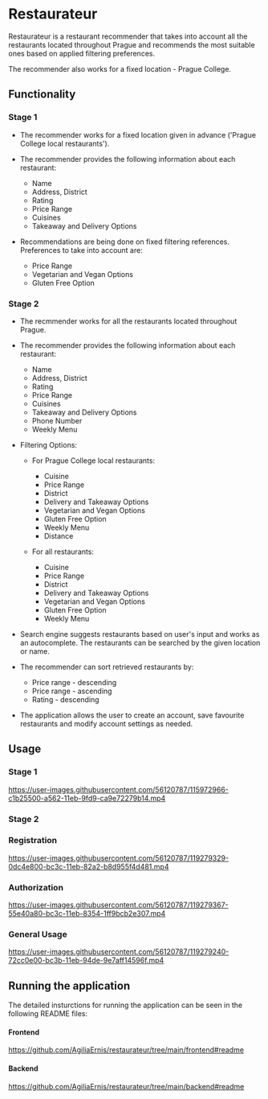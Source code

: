 # Restaurateur
Restaurateur is a restaurant recommender that takes
into account all the restaurants located
throughout Prague and recommends the most suitable
ones based on applied filtering preferences.

The recommender also works for a fixed location - Prague College.

## Functionality

### Stage 1

* The recommender works for a fixed location
given in advance ('Prague College local restaurants').

* The recommender provides the following
information about each restaurant:
    * Name
    * Address, District
    * Rating
    * Price Range
    * Cuisines
    * Takeaway and Delivery Options

* Recommendations are being done on fixed filtering references.
Preferences to take into account are:
    * Price Range
    * Vegetarian and Vegan Options
    * Gluten Free Option

### Stage 2

* The recmmender works for all the restaurants
located throughout Prague.

* The recommender provides the following
information about each restaurant:
    * Name
    * Address, District
    * Rating
    * Price Range
    * Cuisines
    * Takeaway and Delivery Options
    * Phone Number
    * Weekly Menu

* Filtering Options:

    * For Prague College local restaurants:
        * Cuisine
        * Price Range
        * District
        * Delivery and Takeaway Options
        * Vegetarian and Vegan Options
        * Gluten Free Option
        * Weekly Menu
        * Distance

    * For all restaurants:
        * Cuisine
        * Price Range
        * District
        * Delivery and Takeaway Options
        * Vegetarian and Vegan Options
        * Gluten Free Option
        * Weekly Menu

* Search engine suggests restaurants based on user's input and
works as an autocomplete.
The restaurants can be searched by the given location or name.

* The recommender can sort retrieved restaurants
by:
    * Price range - descending
    * Price range - ascending
    * Rating - descending

* The application allows the user to create an account,
save favourite restaurants and modify account settings as needed.

## Usage

### Stage 1

https://user-images.githubusercontent.com/56120787/115972966-c1b25500-a562-11eb-9fd9-ca9e72279b14.mp4

### Stage 2

### Registration

https://user-images.githubusercontent.com/56120787/119279329-0dc4e800-bc3c-11eb-82a2-b8d955f4d481.mp4

### Authorization

https://user-images.githubusercontent.com/56120787/119279367-55e40a80-bc3c-11eb-8354-1ff9bcb2e307.mp4

### General Usage

https://user-images.githubusercontent.com/56120787/119279240-72cc0e00-bc3b-11eb-94de-9e7aff14596f.mp4

## Running the application

The detailed insturctions for running the application
can be seen in the following README files:

#### Frontend
https://github.com/AgiliaErnis/restaurateur/tree/main/frontend#readme
#### Backend

https://github.com/AgiliaErnis/restaurateur/tree/main/backend#readme
